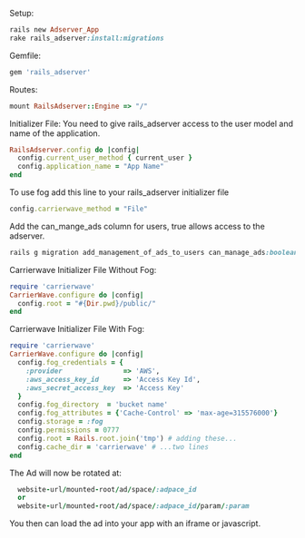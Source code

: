 Setup:

```ruby
rails new Adserver_App
rake rails_adserver:install:migrations
```

Gemfile:

```ruby
gem 'rails_adserver'
```

Routes:

```ruby
mount RailsAdserver::Engine => "/"
```

Initializer File:
You need to give rails_adserver access to the user model and name of the application.

```ruby
RailsAdserver.config do |config|
  config.current_user_method { current_user }
  config.application_name = "App Name"
end
```

To use fog add this line to your rails_adserver initializer file

```ruby
config.carrierwave_method = "File"
```

Add the can_mange_ads column for users, true allows access to the adserver.

```ruby
rails g migration add_management_of_ads_to_users can_manage_ads:boolean
```

Carrierwave Initializer File Without Fog:

```ruby
require 'carrierwave'
CarrierWave.configure do |config|
  config.root = "#{Dir.pwd}/public/"
end
```

Carrierwave Initializer File With Fog:

```ruby
require 'carrierwave'
CarrierWave.configure do |config|
  config.fog_credentials = {
    :provider               => 'AWS',
    :aws_access_key_id      => 'Access Key Id',
    :aws_secret_access_key  => 'Access Key'
  }
  config.fog_directory  = 'bucket name'
  config.fog_attributes = {'Cache-Control' => 'max-age=315576000'}
  config.storage = :fog
  config.permissions = 0777
  config.root = Rails.root.join('tmp') # adding these...
  config.cache_dir = 'carrierwave' # ...two lines
end
```

The Ad will now be rotated at:

```ruby
  website-url/mounted-root/ad/space/:adpace_id
  or
  website-url/mounted-root/ad/space/:adpace_id/param/:param
```

You then can load the ad into your app with an iframe or javascript.